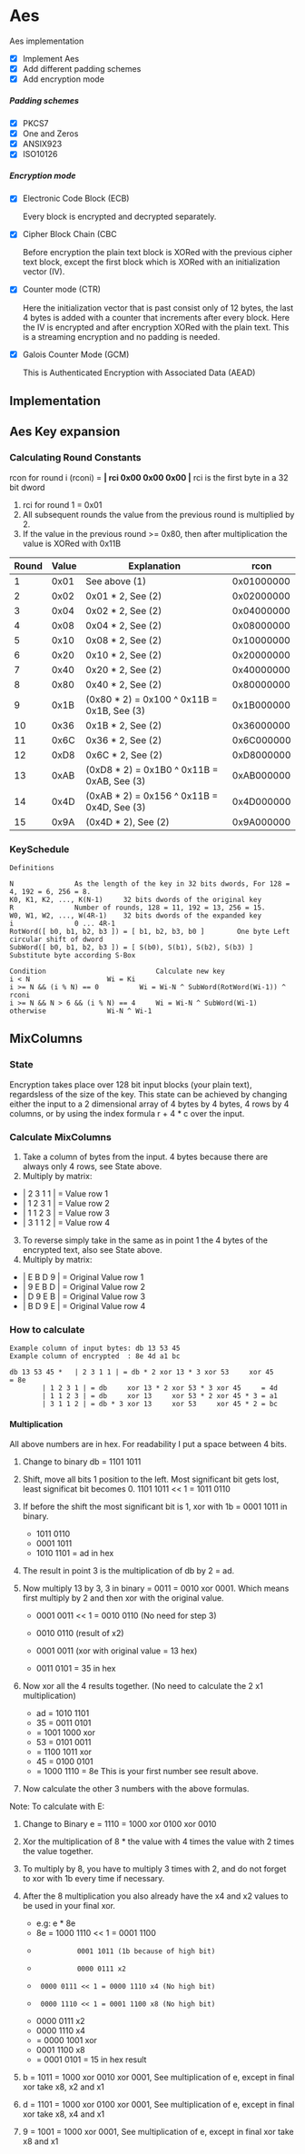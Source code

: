 # Aes
Aes implementation

- [x] Implement Aes
- [x] Add different padding schemes
- [x] Add encryption mode

##### Padding schemes

- [x] PKCS7
- [x] One and Zeros
- [x] ANSIX923
- [x] ISO10126

##### Encryption mode

- [x] Electronic Code Block (ECB)

	Every block is encrypted and decrypted separately.
	
- [x] Cipher Block Chain (CBC

	Before encryption the plain text block is XORed with the previous cipher text block,
	except the first block which is XORed with an initialization vector (IV).
	
- [x] Counter mode (CTR)

	Here the initialization vector that is past consist only of 12 bytes,
	the last 4 bytes is added with a counter that increments after every block.
	Here the IV is encrypted and after encryption XORed with the plain text.
	This is a streaming encryption and no padding is needed.
	
- [x] Galois Counter Mode (GCM)

	This is Authenticated Encryption with Associated Data (AEAD)


## Implementation

## Aes Key expansion

### Calculating Round Constants

rcon for round i (rconi) = **| rci 0x00 0x00 0x00 |** rci is the first byte in a 32 bit dword

1. rci for round 1 = 0x01
2. All subsequent rounds the value from the previous round is multiplied by 2.
3. If the value in the previous round >= 0x80, then after multiplication the value is XORed with 0x11B

Round | Value | Explanation | rcon
----- | ----- | ----------- | ----
1 | 0x01 | See above (1) | 0x01000000
2 | 0x02 | 0x01 * 2, See (2) | 0x02000000
3 | 0x04 | 0x02 * 2, See (2) | 0x04000000
4 | 0x08 | 0x04 * 2, See (2) | 0x08000000
5 | 0x10 | 0x08 * 2, See (2) | 0x10000000
6 | 0x20 | 0x10 * 2, See (2) | 0x20000000
7 | 0x40 | 0x20 * 2, See (2) | 0x40000000
8 | 0x80 | 0x40 * 2, See (2) | 0x80000000
9 | 0x1B | (0x80 * 2) = 0x100 ^ 0x11B = 0x1B, See (3) | 0x1B000000
10 | 0x36 | 0x1B * 2, See (2) | 0x36000000
11 | 0x6C | 0x36 * 2, See (2) | 0x6C000000
12 | 0xD8 | 0x6C * 2, See (2) | 0xD8000000
13 | 0xAB | (0xD8 * 2) = 0x1B0 ^ 0x11B = 0xAB, See (3) | 0xAB000000
14 | 0x4D | (0xAB * 2) = 0x156 ^ 0x11B = 0x4D, See (3) | 0x4D000000
15 | 0x9A | (0x4D * 2), See (2)	| 0x9A000000
    
### KeySchedule

	Definitions

	N				As the length of the key in 32 bits dwords, For 128 = 4, 192 = 6, 256 = 8.
	K0, K1, K2, ..., K(N-1)		32 bits dwords of the original key
	R				Number of rounds, 128 = 11, 192 = 13, 256 = 15.
	W0, W1, W2, ..., W(4R-1)	32 bits dwords of the expanded key
	i				0 ... 4R-1
	RotWord([ b0, b1, b2, b3 ]) = [ b1, b2, b3, b0 ]		One byte Left circular shift of dword
	SubWord([ b0, b1, b2, b3 ]) = [ S(b0), S(b1), S(b2), S(b3) ]	Substitute byte according S-Box

	Condition                       	Calculate new key
	i < N			 		Wi = Ki
	i >= N && (i % N) == 0			Wi = Wi-N ^ SubWord(RotWord(Wi-1)) ^ rconi
	i >= N && N > 6 && (i % N) == 4		Wi = Wi-N ^ SubWord(Wi-1)
	otherwise				Wi-N ^ Wi-1

## MixColumns

### State
  
Encryption takes place over 128 bit input blocks (your plain text), regardsless of the size of the key. This state
can be achieved by changing either the input to a 2 dimensional array of 4 bytes by 4 bytes, 4 rows by 4 columns,
or by using the index formula r + 4 * c over the input.

### Calculate MixColumns
  
1. Take a column of bytes from the input. 4 bytes because there are always only 4 rows, see State above.
2. Multiply by matrix:
  
  - | 2 3 1 1 | = Value row 1
  - | 1 2 3 1 | = Value row 2
  - | 1 1 2 3 | = Value row 3
  - | 3 1 1 2 | = Value row 4
     
3. To reverse simply take in the same as in point 1 the 4 bytes of the encrypted text, also see State above.
4. Multiply by matrix:
  
  - | E B D 9 | = Original Value row 1
  - | 9 E B D | = Original Value row 2
  - | D 9 E B | = Original Value row 3
  - | B D 9 E | = Original Value row 4
  
### How to calculate

	Example column of input bytes: db 13 53 45
	Example column of encrypted  : 8e 4d a1 bc
  
	db 13 53 45 *	| 2 3 1 1 | = db * 2 xor 13 * 3 xor 53     xor 45     = 8e
			| 1 2 3 1 | = db     xor 13 * 2 xor 53 * 3 xor 45     = 4d
			| 1 1 2 3 | = db     xor 13     xor 53 * 2 xor 45 * 3 = a1
			| 3 1 1 2 | = db * 3 xor 13     xor 53     xor 45 * 2 = bc

#### Multiplication
  
All above numbers are in hex. For readability I put a space between 4 bits.
  
1. Change to binary db = 1101 1011
2. Shift, move all bits 1 position to the left. Most significant bit gets lost, least significat bit becomes 0.
	1101 1011 << 1 = 1011 0110
3. If before the shift the most significant bit is 1, xor with 1b = 0001 1011 in binary.
	- 1011 0110
	- 0001 1011
	- 1010 1101 = ad in hex
4. The result in point 3 is the multiplication of db by 2 = ad.
5. Now multiply 13 by 3, 3 in binary = 0011 = 0010 xor 0001. Which means first multiply by 2 and then xor with the original value.
	- 0001 0011 << 1 = 0010 0110 (No need for step 3)

	- 0010 0110 (result of x2)
	- 0001 0011 (xor with original value = 13 hex)
	- 0011 0101 = 35 in hex
6. Now xor all the 4 results together. (No need to calculate the 2 x1 multiplication)

	- ad = 1010 1101
	- 35 = 0011 0101
	-    = 1001 1000 xor
	- 53 = 0101 0011
	-    = 1100 1011 xor
	- 45 = 0100 0101
	-    = 1000 1110 = 8e This is your first number see result above.
7. Now calculate the other 3 numbers with the above formulas.

Note: To calculate with E:
1. Change to Binary e = 1110 = 1000 xor 0100 xor 0010
2. Xor the multiplication of 8 * the value with 4 times the value with 2 times the value together.
3. To multiply by 8, you have to multiply 3 times with 2, and do not forget to xor with 1b every time if necessary.
4. After the 8 multiplication you also already have the x4 and x2 values to be used in your final xor.

	- e.g: e * 8e
	- 8e = 1000 1110 << 1 = 0001 1100
	- 		      	0001 1011 (1b because of high bit)
	- 		      	0000 0111 x2
	-      0000 0111 << 1 = 0000 1110 x4 (No high bit)
	-      0000 1110 << 1 = 0001 1100 x8 (No high bit)

	-    0000 0111 x2
	-    0000 1110 x4
	-  = 0000 1001 xor
	-    0001 1100 x8
	-  = 0001 0101 = 15 in hex result

5. b = 1011 = 1000 xor 0010 xor 0001, See multiplication of e, except in final xor take x8, x2 and x1
6. d = 1101 = 1000 xor 0100 xor 0001, See multiplication of e, except in final xor take x8, x4 and x1
7. 9 = 1001 = 1000 xor 0001, See multiplication of e, except in final xor take x8 and x1
